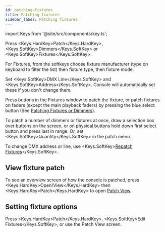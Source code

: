 ```yaml
---
id: patching-fixtures
title: Patching fixtures
sidebar_label: Patching fixtures
---
```


import Keys from '@site/src/components/key.ts';

Press <Keys.HardKey>Patch</Keys.HardKey>, <Keys.SoftKey>Dimmers</Keys.SoftKey> or <Keys.SoftKey>Fixtures</Keys.SoftKey>.

For Fixtures, from the softkeys choose fixture manufacturer (type on
keyboard to filter the list) then fixture type, then fixture mode.

Set <Keys.SoftKey>DMX Line</Keys.SoftKey> and <Keys.SoftKey>Address</Keys.SoftKey>. Console will automatically set these
if you don't change them.

Press buttons in the Fixtures window to patch the fixture, or patch
fixtures on faders (except the main playback faders) by pressing the
blue select button (See [Patching Fixtures or Dimmers](../patching/patching-new-fixtures-or-dimmers.md)).

To patch a number of dimmers or fixtures at once, draw a selection box
over buttons on the screen, or on physical buttons hold down first
select button and press last in range. Or, set <Keys.SoftKey>Quantity</Keys.SoftKey> in the patch
menu.

To change DMX address or line, use <Keys.SoftKey>[Repatch Fixtures](../patching/changing-the-patch.md#fixture-exchange)</Keys.SoftKey>.

## View fixture patch

To see an overview screen of how the console is patched, press
<Keys.HardKey>Open/View</Keys.HardKey> then <Keys.HardKey>Patch</Keys.HardKey> to open [Patch View](../patching/changing-the-patch.md#patch-view).

## Setting fixture options

Press <Keys.HardKey>Patch</Keys.HardKey>, <Keys.SoftKey>Edit Fixtures</Keys.SoftKey>, or use the Patch View screen.
